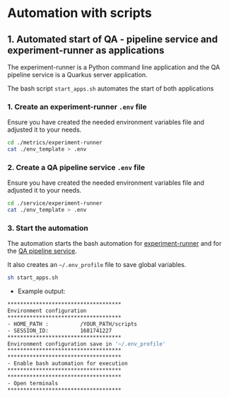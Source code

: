 # Automation with scripts

## 1. Automated start of QA - pipeline service and experiment-runner as applications

The experiment-runner is a Python command line application and the QA pipeline service is a Quarkus server application.

The bash script `start_apps.sh` automates the start of both applications

### 1. Create an experiment-runner `.env` file

Ensure you have created the needed environment variables file and adjusted it to your needs. 

```sh
cd ./metrics/experiment-runner
cat ./env_template > .env
```

### 2. Create a QA pipeline service `.env` file

Ensure you have created the needed environment variables file and adjusted it to your needs. 

```sh
cd ./service/experiment-runner
cat ./env_template > .env
```

### 3. Start the automation

The automation starts the bash automation for [experiment-runner](./exp_runner_local.sh) and for the [QA pipeline service](./qa_local.sh).

It also creates an `~/.env_profile` file to save global variables.

```sh
sh start_apps.sh
```

* Example output:

```sh
************************************
Environment configuration
************************************
- HOME_PATH :          /YOUR_PATH/scripts
- SESSION_ID:          1681741227
************************************
Environment configuration save in '~/.env_profile'
************************************
************************************
- Enable bash automation for execution
************************************
************************************
- Open terminals
************************************
```